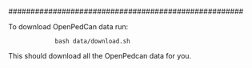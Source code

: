 #####################################################

To download OpenPedCan data run:
  

                 bash data/download.sh

This should download all the OpenPedcan data for you.



